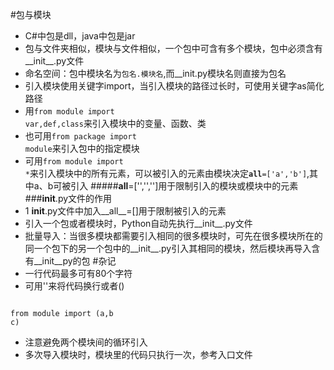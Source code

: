 #包与模块
-  C#中包是dll，java中包是jar
-    包与文件夹相似，模块与文件相似，一个包中可含有多个模块，包中必须含有__init__.py文件
-  命名空间：包中模块名为<code>包名.模块名</code>,而__init.py模块名则直接为包名
-  引入模块使用关键字import，当引入模块的路径过长时，可使用关键字as简化路径
-  用<code>from module import var,def,class</code>来引入模块中的变量、函数、类
-  也可用<code>from package import module</code>来引入包中的指定模块
-  可用<code>from module import *</code>来引入模块中的所有元素，可以被引入的元素由模块决定<code>__all__=['a','b']</code>,其中a、b可被引入
#####__all__=['','','']用于限制引入的模块或模块中的元素
###__init__.py文件的作用
-  1 __init__.py文件中加入__all__=[]用于限制被引入的元素
-  引入一个包或者模块时，Python自动先执行__init__.py文件
-  批量导入：当很多模块都需要引入相同的很多模块时，可先在很多模块所在的同一个包下的另一个包中的__init__.py引入其相同的模块，然后模块再导入含有__init__py的包
#杂记
-  一行代码最多可有80个字符
-  可用'\'来将代码换行或者()
<pre><code>
from module import (a,b
c)
</code></pre>
-  注意避免两个模块间的循环引入
-  多次导入模块时，模块里的代码只执行一次，参考入口文件